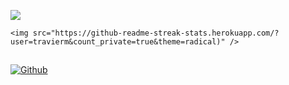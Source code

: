 <p>
    <img src="https://github-readme-stats.vercel.app/api?username=travierm&show_icons=true&theme=radical&count_private=true" />
    
    <img src="https://github-readme-streak-stats.herokuapp.com/?user=travierm&count_private=true&theme=radical)" />
</p>

<h2></h2>

[![Github](https://img.shields.io/badge/-Github-000?style=for-the-badge&logo=Github&logoColor=white)](https://github.com/travierm)
